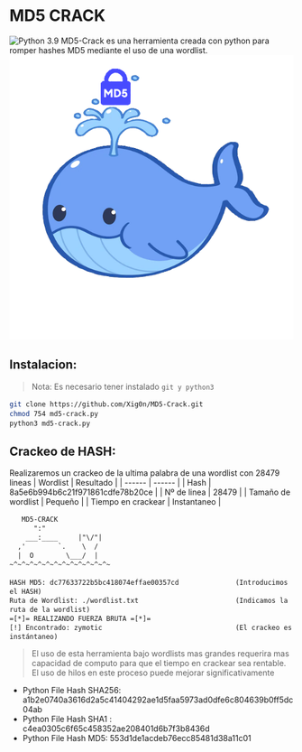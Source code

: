 # MD5 CRACK 
![Python 3.9](https://img.shields.io/badge/Python-3.9-blue.svg)
MD5-Crack es una herramienta creada con python para romper hashes MD5 mediante el uso de una wordlist.
![Logo](./img/logo.png)
## Instalacion:
> Nota: Es necesario tener instalado `git y python3`
```bash
git clone https://github.com/Xig0n/MD5-Crack.git
chmod 754 md5-crack.py
python3 md5-crack.py
```
## Crackeo de HASH:
Realizaremos un crackeo de la ultima palabra de una wordlist con 28479 lineas 
| Wordlist | Resultado |
| ------ | ------ |
| Hash | 8a5e6b994b6c21f971861cdfe78b20ce |
| Nº de linea | 28479 |
| Tamaño de wordlist | Pequeño |
| Tiempo en crackear | Instantaneo |

```
   MD5-CRACK 
      ":"
    ___:____     |"\/"|
  ,'        `.    \  /
  |  O        \___/  |
~^~^~^~^~^~^~^~^~^~^~^~^~

HASH MD5: dc77633722b5bc418074effae00357cd              (Introducimos el HASH)
Ruta de Wordlist: ./wordlist.txt                        (Indicamos la ruta de la wordlist)
=[*]= REALIZANDO FUERZA BRUTA =[*]=             
[!] Encontrado: zymotic                                 (El crackeo es instántaneo)
```
> El uso de esta herramienta bajo wordlists
> mas grandes requerira mas capacidad de 
> computo para que el tiempo en crackear sea
> rentable. El uso de hilos en este proceso
> puede mejorar significativamente

- Python File Hash SHA256: a1b2e0740a3616d2a5c41404292ae1d5faa5973ad0dfe6c804639b0ff5dc04ab
- Python File Hash SHA1 : c4ea0305c6f65c458352ae208401d6b7f3b8436d
- Python File Hash MD5: 553d1de1acdeb76ecc85481d38a11c01
